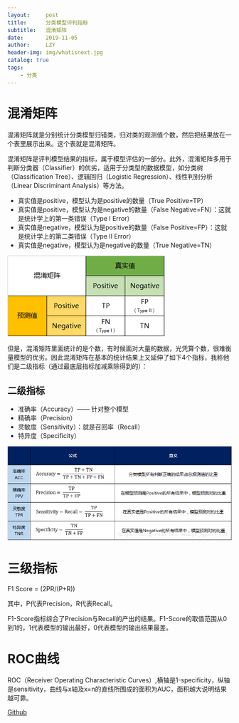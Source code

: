 ```yaml
---
layout:     post
title:      分类模型评判指标
subtitle:   混淆矩阵
date:       2019-11-05
author:     LZY
header-img: img/whatisnext.jpg
catalog: true
tags:
    - 分类
---
```



# 混淆矩阵

混淆矩阵就是分别统计分类模型归错类，归对类的观测值个数，然后把结果放在一个表里展示出来。这个表就是混淆矩阵。

混淆矩阵是评判模型结果的指标，属于模型评估的一部分。此外，混淆矩阵多用于判断分类器（Classifier）的优劣，适用于分类型的数据模型，如分类树（Classification Tree）、逻辑回归（Logistic Regression）、线性判别分析（Linear Discriminant Analysis）等方法。

- 真实值是positive，模型认为是positive的数量（True Positive=TP）
- 真实值是positive，模型认为是negative的数量（False Negative=FN）：这就是统计学上的第一类错误（Type I Error）
- 真实值是negative，模型认为是positive的数量（False Positive=FP）：这就是统计学上的第二类错误（Type II Error）
- 真实值是negative，模型认为是negative的数量（True Negative=TN）

![](/img/20180531113257203.png)

但是，混淆矩阵里面统计的是个数，有时候面对大量的数据，光凭算个数，很难衡量模型的优劣。因此混淆矩阵在基本的统计结果上又延伸了如下4个指标，我称他们是二级指标（通过最底层指标加减乘除得到的）：

## 二级指标

- 准确率（Accuracy）—— 针对整个模型
- 精确率（Precision）
- 灵敏度（Sensitivity）：就是召回率（Recall）
- 特异度（Specificity）

![](/img/20180531115939413.png)

# 三级指标

F1 Score = (2PR/(P+R))

其中，P代表Precision，R代表Recall。

F1-Score指标综合了Precision与Recall的产出的结果。F1-Score的取值范围从0到1的，1代表模型的输出最好，0代表模型的输出结果最差。

# ROC曲线

ROC（Receiver Operating Characteristic Curves）,横轴是1-specificity，纵轴是sensitivity，曲线与x轴及x=n的直线所围成的面积为AUC，面积越大说明结果越可靠。


[Github](https://github.com/linzhenyuyuchen/RSNA-Intracranial-Hemorrhage-Detection/tree/develop/analysis)
